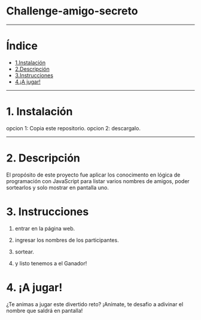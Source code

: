 # Challenge-amigo-secreto
----------------------------  

# Índice
- [1.Instalación](#1-Instalación)
- [2.Descripción](#2-Descripción)
- [3.Instrucciones](#3-Instrucciones)
- [4.¡A jugar!](#4-A-jugar-)

----------------------------               

# 1. Instalación
opcion 1: Copia este repositorio.
opcion 2: descargalo. 

---------------------------- 

# 2. Descripción

El propósito de este proyecto fue aplicar los conocimento en lógica de programación con JavaScript para listar varios nombres de amigos, poder sortearlos y solo mostrar en pantalla uno.

# 3. Instrucciones

1. entrar en la página web.

2. ingresar los nombres de los participantes.

3. sortear.

4. y listo tenemos a el Ganador!


# 4. ¡A jugar!

¿Te animas a jugar este divertido reto?
¡Anímate, te desafio a adivinar el nombre que saldrá en pantalla!

